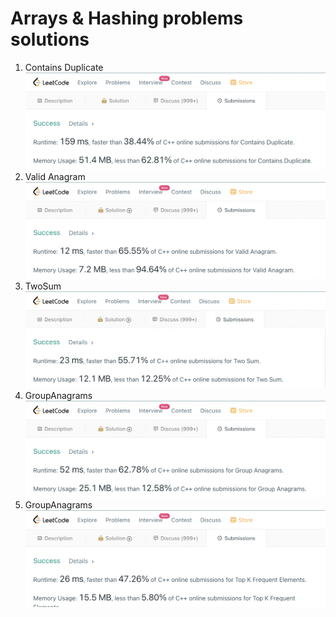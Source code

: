 # Arrays & Hashing problems solutions
1. Contains Duplicate
![LeetCode](https://github.com/nowakkuba99/C/blob/main/Images/C%2B%2B/Arrays%20%26%20Hashing/ContainsDuplicate.png "Contains Duplicate solution result")
2. Valid Anagram
![LeetCode](https://github.com/nowakkuba99/C/blob/main/Images/C%2B%2B/Arrays%20%26%20Hashing/ValidAnagram.png "Valid Anagram solution result")
3. TwoSum
![LeetCode](https://github.com/nowakkuba99/C/blob/main/Images/C%2B%2B/Arrays%20%26%20Hashing/TwoSum.png "Two sum solution result")
4. GroupAnagrams
![LeetCode](https://github.com/nowakkuba99/C/blob/main/Images/C%2B%2B/Arrays%20%26%20Hashing/GroupAnagrams.png "Group Anagrams solution result")
5. GroupAnagrams
![LeetCode](https://github.com/nowakkuba99/C/blob/main/Images/C%2B%2B/Arrays%20%26%20Hashing/TopKFrequentElements.png "Top K frequent elemets solution result")
